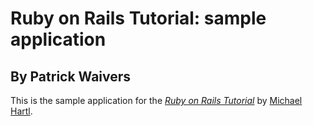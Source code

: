 # Ruby on Rails Tutorial: sample application

## By Patrick Waivers

This is the sample application for
the [*Ruby on Rails Tutorial*](http://railstutorial.org/)
by [Michael Hartl](http://michaelhartl.com/).
